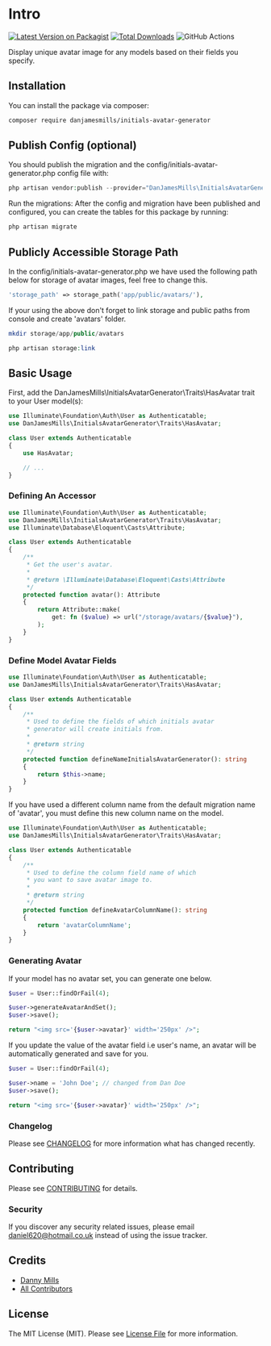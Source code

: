 # Intro

[![Latest Version on Packagist](https://img.shields.io/packagist/v/danjamesmills/initials-avatar-generator.svg?style=flat-square)](https://packagist.org/packages/danjamesmills/initials-avatar-generator)
[![Total Downloads](https://img.shields.io/packagist/dt/danjamesmills/initials-avatar-generator.svg?style=flat-square)](https://packagist.org/packages/danjamesmills/initials-avatar-generator)
![GitHub Actions](https://github.com/danjamesmills/initials-avatar-generator/actions/workflows/main.yml/badge.svg)

Display unique avatar image for any models based on their fields you specify.

## Installation

You can install the package via composer:

```bash
composer require danjamesmills/initials-avatar-generator
```

## Publish Config (optional)

You should publish the migration and the config/initials-avatar-generator.php config file with:

```php
php artisan vendor:publish --provider="DanJamesMills\InitialsAvatarGenerator\InitialsAvatarGeneratorServiceProvider"
```

Run the migrations: After the config and migration have been published and configured, you can create the tables for this package by running:

```php
php artisan migrate
```

## Publicly Accessible Storage Path

In the config/initials-avatar-generator.php we have used the following path below for storage of avatar images, feel free to change this.

```php
'storage_path' => storage_path('app/public/avatars/'),
```

If your using the above don't forget to link storage and public paths from console and create 'avatars' folder.

```php
mkdir storage/app/public/avatars
```

```php
php artisan storage:link
```

## Basic Usage

First, add the DanJamesMills\InitialsAvatarGenerator\Traits\HasAvatar trait to your User model(s):

```php
use Illuminate\Foundation\Auth\User as Authenticatable;
use DanJamesMills\InitialsAvatarGenerator\Traits\HasAvatar;

class User extends Authenticatable
{
    use HasAvatar;

    // ...
}
```

### Defining An Accessor

```php
use Illuminate\Foundation\Auth\User as Authenticatable;
use DanJamesMills\InitialsAvatarGenerator\Traits\HasAvatar;
use Illuminate\Database\Eloquent\Casts\Attribute;

class User extends Authenticatable
{
    /**
     * Get the user's avatar.
     *
     * @return \Illuminate\Database\Eloquent\Casts\Attribute
     */
    protected function avatar(): Attribute
    {
        return Attribute::make(
            get: fn ($value) => url("/storage/avatars/{$value}"),
        );
    }
}
```

### Define Model Avatar Fields

```php
use Illuminate\Foundation\Auth\User as Authenticatable;
use DanJamesMills\InitialsAvatarGenerator\Traits\HasAvatar;

class User extends Authenticatable
{
    /**
     * Used to define the fields of which initials avatar 
     * generator will create initials from.
     *
     * @return string
     */
    protected function defineNameInitialsAvatarGenerator(): string
    {
        return $this->name;
    }
}
```

If you have used a different column name from the default migration name of 'avatar', 
you must define this new column name on the model.

```php
use Illuminate\Foundation\Auth\User as Authenticatable;
use DanJamesMills\InitialsAvatarGenerator\Traits\HasAvatar;

class User extends Authenticatable
{
    /**
     * Used to define the column field name of which 
     * you want to save avatar image to.
     *
     * @return string
     */
    protected function defineAvatarColumnName(): string
    {
        return 'avatarColumnName';
    }
}
```

### Generating Avatar

If your model has no avatar set, you can generate one below.

```php
$user = User::findOrFail(4);

$user->generateAvatarAndSet();
$user->save();

return "<img src='{$user->avatar}' width='250px' />";
```

If you update the value of the avatar field i.e user's name, an avatar will be automatically generated and save for you.

```php
$user = User::findOrFail(4);

$user->name = 'John Doe'; // changed from Dan Doe
$user->save();

return "<img src='{$user->avatar}' width='250px' />";
```

### Changelog

Please see [CHANGELOG](CHANGELOG.md) for more information what has changed recently.

## Contributing

Please see [CONTRIBUTING](CONTRIBUTING.md) for details.

### Security

If you discover any security related issues, please email daniel620@hotmail.co.uk instead of using the issue tracker.

## Credits

-   [Danny Mills](https://github.com/danjamesmills)
-   [All Contributors](../../contributors)

## License

The MIT License (MIT). Please see [License File](LICENSE.md) for more information.